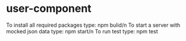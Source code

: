 # user-component

To install all required packages type: npm bulid/n
To start a server with mocked json data type: npm start/n
To run test type: npm test